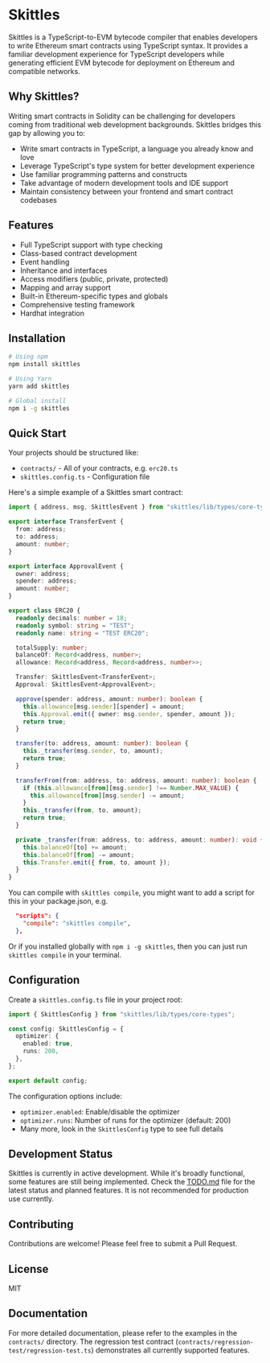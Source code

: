 # Skittles

Skittles is a TypeScript-to-EVM bytecode compiler that enables developers to write Ethereum smart contracts using TypeScript syntax. It provides a familiar development experience for TypeScript developers while generating efficient EVM bytecode for deployment on Ethereum and compatible networks.

## Why Skittles?

Writing smart contracts in Solidity can be challenging for developers coming from traditional web development backgrounds. Skittles bridges this gap by allowing you to:

- Write smart contracts in TypeScript, a language you already know and love
- Leverage TypeScript's type system for better development experience
- Use familiar programming patterns and constructs
- Take advantage of modern development tools and IDE support
- Maintain consistency between your frontend and smart contract codebases

## Features

- Full TypeScript support with type checking
- Class-based contract development
- Event handling
- Inheritance and interfaces
- Access modifiers (public, private, protected)
- Mapping and array support
- Built-in Ethereum-specific types and globals
- Comprehensive testing framework
- Hardhat integration

## Installation

```bash
# Using npm
npm install skittles

# Using Yarn
yarn add skittles

# Global install
npm i -g skittles
```

## Quick Start

Your projects should be structured like:

- `contracts/` - All of your contracts, e.g. `erc20.ts`
- `skittles.config.ts` - Configuration file

Here's a simple example of a Skittles smart contract:

```typescript
import { address, msg, SkittlesEvent } from "skittles/lib/types/core-types";

export interface TransferEvent {
  from: address;
  to: address;
  amount: number;
}

export interface ApprovalEvent {
  owner: address;
  spender: address;
  amount: number;
}

export class ERC20 {
  readonly decimals: number = 18;
  readonly symbol: string = "TEST";
  readonly name: string = "TEST ERC20";

  totalSupply: number;
  balanceOf: Record<address, number>;
  allowance: Record<address, Record<address, number>>;

  Transfer: SkittlesEvent<TransferEvent>;
  Approval: SkittlesEvent<ApprovalEvent>;

  approve(spender: address, amount: number): boolean {
    this.allowance[msg.sender][spender] = amount;
    this.Approval.emit({ owner: msg.sender, spender, amount });
    return true;
  }

  transfer(to: address, amount: number): boolean {
    this._transfer(msg.sender, to, amount);
    return true;
  }

  transferFrom(from: address, to: address, amount: number): boolean {
    if (this.allowance[from][msg.sender] !== Number.MAX_VALUE) {
      this.allowance[from][msg.sender] -= amount;
    }
    this._transfer(from, to, amount);
    return true;
  }

  private _transfer(from: address, to: address, amount: number): void {
    this.balanceOf[to] += amount;
    this.balanceOf[from] -= amount;
    this.Transfer.emit({ from, to, amount });
  }
}
```

You can compile with `skittles compile`, you might want to add a script for this in your package.json, e.g.

```json
  "scripts": {
    "compile": "skittles compile",
  },
```

Or if you installed globally with `npm i -g skittles`, then you can just run `skittles compile` in your terminal.

## Configuration

Create a `skittles.config.ts` file in your project root:

```typescript
import { SkittlesConfig } from "skittles/lib/types/core-types";

const config: SkittlesConfig = {
  optimizer: {
    enabled: true,
    runs: 200,
  },
};

export default config;
```

The configuration options include:

- `optimizer.enabled`: Enable/disable the optimizer
- `optimizer.runs`: Number of runs for the optimizer (default: 200)
- Many more, look in the `SkittlesConfig` type to see full details

## Development Status

Skittles is currently in active development. While it's broadly functional, some features are still being implemented. Check the [TODO.md](TODO.md) file for the latest status and planned features. It is not recommended for production use currently.

## Contributing

Contributions are welcome! Please feel free to submit a Pull Request.

## License

MIT

## Documentation

For more detailed documentation, please refer to the examples in the `contracts/` directory. The regression test contract (`contracts/regression-test/regression-test.ts`) demonstrates all currently supported features.
